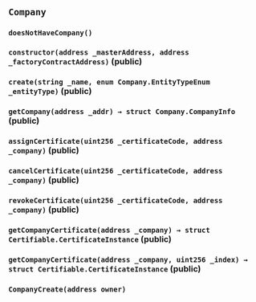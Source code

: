 ## `Company`





### `doesNotHaveCompany()`






### `constructor(address _masterAddress, address _factoryContractAddress)` (public)





### `create(string _name, enum Company.EntityTypeEnum _entityType)` (public)





### `getCompany(address _addr) → struct Company.CompanyInfo` (public)





### `assignCertificate(uint256 _certificateCode, address _company)` (public)





### `cancelCertificate(uint256 _certificateCode, address _company)` (public)





### `revokeCertificate(uint256 _certificateCode, address _company)` (public)





### `getCompanyCertificate(address _company) → struct Certifiable.CertificateInstance` (public)





### `getCompanyCertificate(address _company, uint256 _index) → struct Certifiable.CertificateInstance` (public)






### `CompanyCreate(address owner)`






